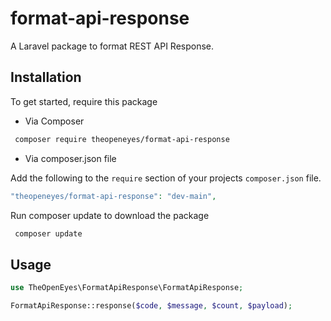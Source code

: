 # format-api-response
 A Laravel package to format REST API Response.
 
## Installation

To get started, require this package

- Via Composer

``` bash
 composer require theopeneyes/format-api-response
```

- Via composer.json file

Add the following to the `require` section of your projects `composer.json` file.
``` php
"theopeneyes/format-api-response": "dev-main",
```

Run composer update to download the package

``` bash
 composer update
```

## Usage

```php
use TheOpenEyes\FormatApiResponse\FormatApiResponse;

FormatApiResponse::response($code, $message, $count, $payload);


```
